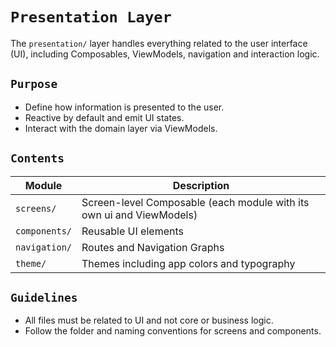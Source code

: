 # `Presentation Layer`

The `presentation/` layer handles everything related to the user interface (UI), including Composables, ViewModels, navigation and interaction logic.

## `Purpose`

- Define how information is presented to the user.
- Reactive by default and emit UI states.
- Interact with the domain layer via ViewModels.

## `Contents`

| Module        | Description                                                          |
|---------------|----------------------------------------------------------------------|
| `screens/`    | Screen-level Composable (each module with its own ui and ViewModels) |
| `components/` | Reusable UI elements                                                 |
| `navigation/` | Routes and Navigation Graphs                                         |
| `theme/`      | Themes including app colors and typography                           |

## `Guidelines`

- All files must be related to UI and not core or business logic.
- Follow the folder and naming conventions for screens and components.
